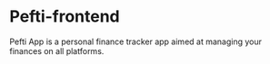 # Pefti-frontend
Pefti App is a personal finance tracker app aimed at managing your finances on all platforms.
